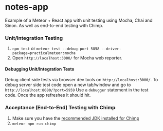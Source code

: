 # notes-app
Example of a Meteor + React app with unit testing using Mocha, Chai and Sinon. As well as end-to-end testing with Chimp.

### Unit/Integration Testing

1. ```npm test``` or ```meteor test --debug-port 5858 --driver-package=practicalmeteor:mocha```
2. Open ```http://localhost:3000/``` for Mocha web reporter.

#### Debugging Unit/Integration Tests

Debug client side tests via browser dev tools on ```http://localhost:3000/```. 
To debug server side test code open a new tab/window and go to ```http://localhost:8080/?port=5959``` 
Use a ```debugger``` statement in the test code. Once the app refreshes it should hit.

### Acceptance (End-to-End) Testing with Chimp

1. Make sure you have the [recommended JDK installed for Chimp](https://chimp.readme.io/docs/installation)
2. ```meteor npm run chimp```

